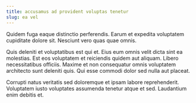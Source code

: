 ```yaml
---
title: accusamus ad provident voluptas tenetur
slug: ea vel
---
```


Quidem fuga eaque distinctio perferendis. Earum et expedita voluptatem cupiditate dolore sit. Nesciunt vero quas quae omnis.

Quis deleniti et voluptatibus est qui et. Eius eum omnis velit dicta sint ea molestias. Est eos voluptatem et reiciendis quidem aut aliquam. Libero necessitatibus officiis. Maxime et non consequatur omnis voluptatem architecto sunt deleniti quis. Qui esse commodi dolor sed nulla aut placeat.

Corrupti natus veritatis sed doloremque et ipsam labore reprehenderit. Voluptatem iusto voluptates assumenda tenetur atque et sed. Laudantium enim debitis et.
